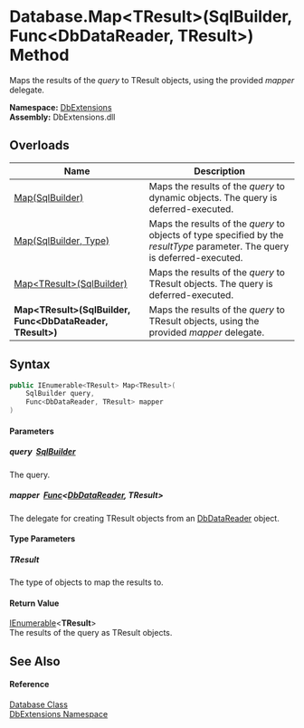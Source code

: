 Database.Map&lt;TResult>(SqlBuilder, Func&lt;DbDataReader, TResult>) Method
===========================================================================
Maps the results of the *query* to TResult objects, using the provided *mapper* delegate.
  
**Namespace:** [DbExtensions][1]  
**Assembly:** DbExtensions.dll

Overloads
---------

| Name                                                            | Description                                                                                                                 |
| --------------------------------------------------------------- | --------------------------------------------------------------------------------------------------------------------------- |
| [Map(SqlBuilder)][2]                                            | Maps the results of the *query* to dynamic objects. The query is deferred-executed.                                         |
| [Map(SqlBuilder, Type)][3]                                      | Maps the results of the *query* to objects of type specified by the *resultType* parameter. The query is deferred-executed. |
| [Map&lt;TResult>(SqlBuilder)][4]                                | Maps the results of the *query* to TResult objects. The query is deferred-executed.                                         |
| **Map&lt;TResult>(SqlBuilder, Func&lt;DbDataReader, TResult>)** | Maps the results of the *query* to TResult objects, using the provided *mapper* delegate.                                   |


Syntax
------

```csharp
public IEnumerable<TResult> Map<TResult>(
	SqlBuilder query,
	Func<DbDataReader, TResult> mapper
)

```

#### Parameters

##### *query*  [SqlBuilder][5]
The query.

##### *mapper*  [Func][6]&lt;[DbDataReader][7], **TResult**>
The delegate for creating TResult objects from an [DbDataReader][7] object.

#### Type Parameters

##### *TResult*
The type of objects to map the results to.

#### Return Value
[IEnumerable][8]&lt;**TResult**>  
The results of the query as TResult objects.

See Also
--------

#### Reference
[Database Class][9]  
[DbExtensions Namespace][1]  

[1]: ../README.md
[2]: Map.md
[3]: Map_1.md
[4]: Map__1.md
[5]: ../SqlBuilder/README.md
[6]: https://learn.microsoft.com/dotnet/api/system.func-2
[7]: https://learn.microsoft.com/dotnet/api/system.data.common.dbdatareader
[8]: https://learn.microsoft.com/dotnet/api/system.collections.generic.ienumerable-1
[9]: README.md